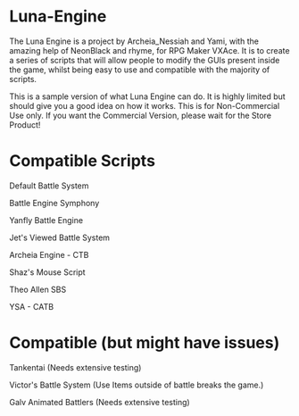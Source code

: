Luna-Engine
===========

The Luna Engine is a project by Archeia_Nessiah and Yami, with the amazing help of NeonBlack and rhyme, for RPG Maker VXAce. It is to create a series of scripts that will allow people to modify the GUIs present inside the game, whilst being easy to use and compatible with the majority of scripts. 

This is a sample version of what Luna Engine can do. It is highly limited but should give you a good idea on how it works.
This is for Non-Commercial Use only. If you want the Commercial Version, please wait for the Store Product!

Compatible Scripts
===========
Default Battle System

Battle Engine Symphony

Yanfly Battle Engine

Jet's Viewed Battle System

Archeia Engine - CTB

Shaz's Mouse Script

Theo Allen SBS 

YSA - CATB 

Compatible (but might have issues)
===========
Tankentai (Needs extensive testing)

Victor's Battle System (Use Items outside of battle breaks the game.)

Galv Animated Battlers (Needs extensive testing)